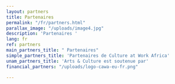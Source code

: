 ```yaml
---
layout: partners
title: Partenaires
permalink: "/fr/partners.html"
parallax_image: "/uploads/image4.jpg"
description: 'Partenaires '
lang: fr
ref: partners
main_partners_title: " Partenaires"
simple_partners_title: 'Partenaires de Culture at Work Africa'
unam_partners_title: 'Arts & Culture est soutenue par'
financial_partners: "/uploads/logo-cawa-eu-fr.png"

---
```

